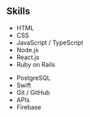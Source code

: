 ## Skills

<div id='skills-list'>
<ul>
<li>HTML</li>
<li>CSS</li>
<li>JavaScript / TypeScript</li>
<li>Node.js</li>
<li>React.js</li>
<li>Ruby on Rails</li>
</ul>
<ul>
<li>PostgreSQL</li>
<li>Swift</li>
<li>Git / GitHub</li>
<li>APIs</li>
<li>Firebase</li>
</ul>
</div>
